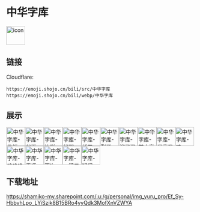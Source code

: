# 中华字库
<img src="https://emoji.shojo.cn/bili/src/中华字库/icon.png" width="50" height="50" alt="icon">

## 链接
Cloudflare:
```
https://emoji.shojo.cn/bili/src/中华字库
https://emoji.shojo.cn/bili/webp/中华字库
```
## 展示
<img src="https://emoji.shojo.cn/bili/src/中华字库/中华字库-丑拒.png" width="50" height="50" alt="中华字库-丑拒"><img src="https://emoji.shojo.cn/bili/src/中华字库/中华字库-催更.png" width="50" height="50" alt="中华字库-催更"><img src="https://emoji.shojo.cn/bili/src/中华字库/中华字库-达咩.png" width="50" height="50" alt="中华字库-达咩"><img src="https://emoji.shojo.cn/bili/src/中华字库/中华字库-好耶.png" width="50" height="50" alt="中华字库-好耶"><img src="https://emoji.shojo.cn/bili/src/中华字库/中华字库-娇羞.png" width="50" height="50" alt="中华字库-娇羞"><img src="https://emoji.shojo.cn/bili/src/中华字库/中华字库-裂开.png" width="50" height="50" alt="中华字库-裂开"><img src="https://emoji.shojo.cn/bili/src/中华字库/中华字库-溜了溜了.png" width="50" height="50" alt="中华字库-溜了溜了"><img src="https://emoji.shojo.cn/bili/src/中华字库/中华字库-前方高能.png" width="50" height="50" alt="中华字库-前方高能"><img src="https://emoji.shojo.cn/bili/src/中华字库/中华字库-闪亮登场.png" width="50" height="50" alt="中华字库-闪亮登场"><img src="https://emoji.shojo.cn/bili/src/中华字库/中华字库-哇.png" width="50" height="50" alt="中华字库-哇"><img src="https://emoji.shojo.cn/bili/src/中华字库/中华字库-呜呜呜.png" width="50" height="50" alt="中华字库-呜呜呜"><img src="https://emoji.shojo.cn/bili/src/中华字库/中华字库-无语.png" width="50" height="50" alt="中华字库-无语"><img src="https://emoji.shojo.cn/bili/src/中华字库/中华字库-下次一定.png" width="50" height="50" alt="中华字库-下次一定"><img src="https://emoji.shojo.cn/bili/src/中华字库/中华字库-一键三连.png" width="50" height="50" alt="中华字库-一键三连"><img src="https://emoji.shojo.cn/bili/src/中华字库/中华字库-疑问.png" width="50" height="50" alt="中华字库-疑问">

## 下载地址

https://shamiko-my.sharepoint.com/:u:/g/personal/img_yuru_pro/Ef_Sy-HbbvhLpo_LYiSzik8B15BRo4yyQdk3MofXnVZWYA